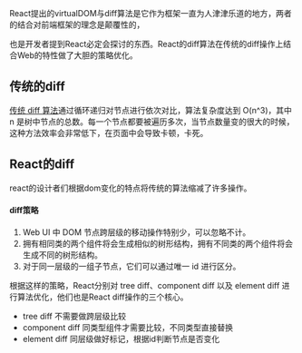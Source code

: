 



React提出的virtualDOM与diff算法是它作为框架一直为人津津乐道的地方，两者的结合对前端框架的理念是颠覆性的，

也是开发者提到React必定会探讨的东西。React的diff算法在传统的diff操作上结合Web的特性做了大胆的策略优化。



## 传统的diff

[传统 diff 算法](https://link.zhihu.com/?target=http%3A//grfia.dlsi.ua.es/ml/algorithms/references/editsurvey_bille.pdf)通过循环递归对节点进行依次对比，算法复杂度达到 O(n^3)，其中 n 是树中节点的总数。每一个节点都要被遍历多次，当节点数量变的很大的时候，这种方法效率会非常低下，在页面中会导致卡顿，卡死。



## React的diff

react的设计者们根据dom变化的特点将传统的算法缩减了许多操作。

#### diff策略

1. Web UI 中 DOM 节点跨层级的移动操作特别少，可以忽略不计。
2. 拥有相同类的两个组件将会生成相似的树形结构，拥有不同类的两个组件将会生成不同的树形结构。
3. 对于同一层级的一组子节点，它们可以通过唯一 id 进行区分。

根据这样的策略，React分别对 tree diff、component diff 以及 element diff 进行算法优化，他们也是React diff操作的三个核心。

- tree diff      不需要做跨层级比较
- component diff  同类型组件才需要比较，不同类型直接替换
-  element diff   同层级做好标记，根据id判断节点是否变化





